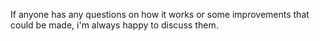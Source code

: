 If anyone has any questions on how it works or some improvements that could be made, i'm always happy to discuss them.

